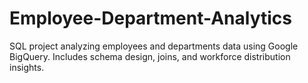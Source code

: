 # Employee-Department-Analytics
 SQL project analyzing employees and departments data using Google BigQuery. Includes schema design, joins, and workforce distribution insights.
